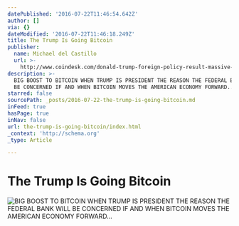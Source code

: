 ```yaml
---
datePublished: '2016-07-22T11:46:54.642Z'
author: []
via: {}
dateModified: '2016-07-22T11:46:18.249Z'
title: The Trump Is Going Bitcoin
publisher:
  name: Michael del Castillo
  url: >-
    http://www.coindesk.com/donald-trump-foreign-policy-result-massive-jump-bitcoin-transactions/
description: >-
  BIG BOOST TO BITCOIN WHEN TRUMP IS PRESIDENT THE REASON THE FEDERAL BANK WILL
  BE CONCERNED IF AND WHEN BITCOIN MOVES THE AMERICAN ECONOMY FORWARD...
starred: false
sourcePath: _posts/2016-07-22-the-trump-is-going-bitcoin.md
inFeed: true
hasPage: true
inNav: false
url: the-trump-is-going-bitcoin/index.html
_context: 'http://schema.org'
_type: Article

---
```

# The Trump Is Going Bitcoin
![BIG BOOST TO BITCOIN WHEN TRUMP IS PRESIDENT THE REASON THE FEDERAL BANK WILL BE CONCERNED IF AND WHEN BITCOIN MOVES THE AMERICAN ECONOMY FORWARD...](https://the-grid-user-content.s3-us-west-2.amazonaws.com/263dc698-d75f-446d-a70b-02afb556cf15.png)